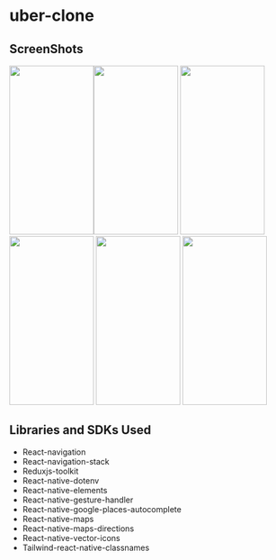 # uber-clone


## ScreenShots
<img src="https://user-images.githubusercontent.com/52178976/202209216-4d2bd13a-8ee5-4426-aae7-6f06496f7382.jpg"  width="150" height="300"><img src="https://user-images.githubusercontent.com/52178976/202209198-6cd7dcdb-c780-4c34-811d-cfd6407ffd1b.jpg"  width="150" height="300">
<img src="https://user-images.githubusercontent.com/52178976/202209210-aea9501b-3b8a-4b74-817c-8faad59371bc.jpg"  width="150" height="300">
<img src="https://user-images.githubusercontent.com/52178976/202209184-dde2b695-16af-4619-a61d-e70849eeb575.jpg"  width="150" height="300">
<img src="https://user-images.githubusercontent.com/52178976/202209162-bb7436d2-b763-4d96-bc3c-0eb942c238db.jpg" width="150" height="300">
<img src="https://user-images.githubusercontent.com/52178976/202209150-26e3f379-e523-4a51-914e-14fc51cded17.jpg"  width="150" height="300">


## Libraries and SDKs Used

- React-navigation
- React-navigation-stack
- Reduxjs-toolkit
- React-native-dotenv
- React-native-elements
- React-native-gesture-handler
- React-native-google-places-autocomplete
- React-native-maps
- React-native-maps-directions
- React-native-vector-icons
- Tailwind-react-native-classnames
